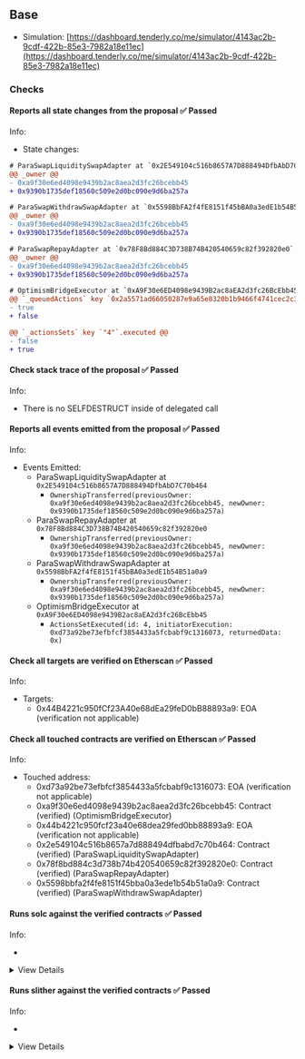 ## Base

- Simulation: [https://dashboard.tenderly.co/me/simulator/4143ac2b-9cdf-422b-85e3-7982a18e11ec](https://dashboard.tenderly.co/me/simulator/4143ac2b-9cdf-422b-85e3-7982a18e11ec)

### Checks

#### Reports all state changes from the proposal ✅ Passed

Info:

- State changes:

```diff
# ParaSwapLiquiditySwapAdapter at `0x2E549104c516b8657A7D888494DfbAbD7C70b464`
@@ _owner @@
- 0xa9f30e6ed4098e9439b2ac8aea2d3fc26bcebb45
+ 0x9390b1735def18560c509e2d0bc090e9d6ba257a
```

```diff
# ParaSwapWithdrawSwapAdapter at `0x5598BbFA2f4fE8151f45bBA0a3edE1b54B51a0a9`
@@ _owner @@
- 0xa9f30e6ed4098e9439b2ac8aea2d3fc26bcebb45
+ 0x9390b1735def18560c509e2d0bc090e9d6ba257a
```

```diff
# ParaSwapRepayAdapter at `0x78F8Bd884C3D738B74B420540659c82f392820e0`
@@ _owner @@
- 0xa9f30e6ed4098e9439b2ac8aea2d3fc26bcebb45
+ 0x9390b1735def18560c509e2d0bc090e9d6ba257a
```

```diff
# OptimismBridgeExecutor at `0xA9F30e6ED4098e9439B2ac8aEA2d3fc26BcEbb45`
@@ `_queuedActions` key `0x2a5571ad66050287e9a65e8320b1b9466f4741cec2c309775f1c2de4f5786260` @@
- true
+ false

@@ `_actionsSets` key `"4"`.executed @@
- false
+ true

```

#### Check stack trace of the proposal ✅ Passed

Info:

- There is no SELFDESTRUCT inside of delegated call

#### Reports all events emitted from the proposal ✅ Passed

Info:

- Events Emitted:
  - ParaSwapLiquiditySwapAdapter at `0x2E549104c516b8657A7D888494DfbAbD7C70b464`
    - `OwnershipTransferred(previousOwner: 0xa9f30e6ed4098e9439b2ac8aea2d3fc26bcebb45, newOwner: 0x9390b1735def18560c509e2d0bc090e9d6ba257a)`
  - ParaSwapRepayAdapter at `0x78F8Bd884C3D738B74B420540659c82f392820e0`
    - `OwnershipTransferred(previousOwner: 0xa9f30e6ed4098e9439b2ac8aea2d3fc26bcebb45, newOwner: 0x9390b1735def18560c509e2d0bc090e9d6ba257a)`
  - ParaSwapWithdrawSwapAdapter at `0x5598BbFA2f4fE8151f45bBA0a3edE1b54B51a0a9`
    - `OwnershipTransferred(previousOwner: 0xa9f30e6ed4098e9439b2ac8aea2d3fc26bcebb45, newOwner: 0x9390b1735def18560c509e2d0bc090e9d6ba257a)`
  - OptimismBridgeExecutor at `0xA9F30e6ED4098e9439B2ac8aEA2d3fc26BcEbb45`
    - `ActionsSetExecuted(id: 4, initiatorExecution: 0xd73a92be73efbfcf3854433a5fcbabf9c1316073, returnedData: 0x)`

#### Check all targets are verified on Etherscan ✅ Passed

Info:

- Targets:
  - 0x44B4221c950fCf23A40e68dEa29feD0bB88893a9: EOA (verification not applicable)

#### Check all touched contracts are verified on Etherscan ✅ Passed

Info:

- Touched address:
  - 0xd73a92be73efbfcf3854433a5fcbabf9c1316073: EOA (verification not applicable)
  - 0xa9f30e6ed4098e9439b2ac8aea2d3fc26bcebb45: Contract (verified) (OptimismBridgeExecutor)
  - 0x44b4221c950fcf23a40e68dea29fed0bb88893a9: EOA (verification not applicable)
  - 0x2e549104c516b8657a7d888494dfbabd7c70b464: Contract (verified) (ParaSwapLiquiditySwapAdapter)
  - 0x78f8bd884c3d738b74b420540659c82f392820e0: Contract (verified) (ParaSwapRepayAdapter)
  - 0x5598bbfa2f4fe8151f45bba0a3ede1b54b51a0a9: Contract (verified) (ParaSwapWithdrawSwapAdapter)

#### Runs solc against the verified contracts ✅ Passed

Info:

-

<details>
<summary>View Details</summary>
<details>
<summary>View warnings for ParaSwapLiquiditySwapAdapter at `0x2E549104c516b8657A7D888494DfbAbD7C70b464`</summary>

```
INFO:CryticCompile:Source code not available, try to fetch the bytecode only
```

</details>

<details>
<summary>View warnings for ParaSwapWithdrawSwapAdapter at `0x5598BbFA2f4fE8151f45bBA0a3edE1b54B51a0a9`</summary>

```
INFO:CryticCompile:Source code not available, try to fetch the bytecode only
```

</details>

<details>
<summary>View warnings for ParaSwapRepayAdapter at `0x78F8Bd884C3D738B74B420540659c82f392820e0`</summary>

```
INFO:CryticCompile:'solc --standard-json --allow-paths /home/runner/work/seatbelt-for-ghosts/seatbelt-for-ghosts/crytic-export/etherscan-contracts/0x78f8bd884c3d738b74b420540659c82f392820e0-ParaSwapWithdrawSwapAdapter' running
WARNING:CryticCompile:Warning: Warning: Unreachable code.
  --> @aave/periphery-v3/contracts/dependencies/openzeppelin/ReentrancyGuard.sol:60:5:
   |
60 |     _status = _NOT_ENTERED;
   |     ^^^^^^^^^^^^^^^^^^^^^^



```

</details>

<details>
<summary>View warnings for OptimismBridgeExecutor at `0xA9F30e6ED4098e9439B2ac8aEA2d3fc26BcEbb45`</summary>

```
INFO:CryticCompile:'solc --standard-json --allow-paths /home/runner/work/seatbelt-for-ghosts/seatbelt-for-ghosts/crytic-export/etherscan-contracts/0xa9f30e6ed4098e9439b2ac8aea2d3fc26bcebb45-CLwstETHSynchronicityPriceAdapter' running
```

</details>

</details>

#### Runs slither against the verified contracts ✅ Passed

Info:

-

<details>
<summary>View Details</summary>

<details>
<summary>Slither report for ParaSwapLiquiditySwapAdapter at `0x2E549104c516b8657A7D888494DfbAbD7C70b464`</summary>

```
Source code not available, try to fetch the bytecode only
Traceback (most recent call last):
  File "/home/runner/.local/bin/slither", line 8, in <module>
    sys.exit(main())
  File "/home/runner/.local/lib/python3.10/site-packages/slither/__main__.py", line 727, in main
    main_impl(all_detector_classes=detectors, all_printer_classes=printers)
  File "/home/runner/.local/lib/python3.10/site-packages/slither/__main__.py", line 833, in main_impl
    ) = process_all(filename, args, detector_classes, printer_classes)
  File "/home/runner/.local/lib/python3.10/site-packages/slither/__main__.py", line 107, in process_all
    ) = process_single(compilation, args, detector_classes, printer_classes)
  File "/home/runner/.local/lib/python3.10/site-packages/slither/__main__.py", line 80, in process_single
    slither = Slither(target, ast_format=ast, **vars(args))
  File "/home/runner/.local/lib/python3.10/site-packages/slither/slither.py", line 103, in __init__
    compilation_unit_slither = SlitherCompilationUnit(self, compilation_unit)
  File "/home/runner/.local/lib/python3.10/site-packages/slither/core/compilation_unit.py", line 54, in __init__
    self._language = Language.from_str(crytic_compilation_unit.compiler_version.compiler)
  File "/home/runner/.local/lib/python3.10/site-packages/slither/core/compilation_unit.py", line 44, in from_str
    raise ValueError(f"Unknown language: {label}")
ValueError: Unknown language: unknown
```

</details>

<details>
<summary>Slither report for ParaSwapWithdrawSwapAdapter at `0x5598BbFA2f4fE8151f45bBA0a3edE1b54B51a0a9`</summary>

```
Source code not available, try to fetch the bytecode only
Traceback (most recent call last):
  File "/home/runner/.local/bin/slither", line 8, in <module>
    sys.exit(main())
  File "/home/runner/.local/lib/python3.10/site-packages/slither/__main__.py", line 727, in main
    main_impl(all_detector_classes=detectors, all_printer_classes=printers)
  File "/home/runner/.local/lib/python3.10/site-packages/slither/__main__.py", line 833, in main_impl
    ) = process_all(filename, args, detector_classes, printer_classes)
  File "/home/runner/.local/lib/python3.10/site-packages/slither/__main__.py", line 107, in process_all
    ) = process_single(compilation, args, detector_classes, printer_classes)
  File "/home/runner/.local/lib/python3.10/site-packages/slither/__main__.py", line 80, in process_single
    slither = Slither(target, ast_format=ast, **vars(args))
  File "/home/runner/.local/lib/python3.10/site-packages/slither/slither.py", line 103, in __init__
    compilation_unit_slither = SlitherCompilationUnit(self, compilation_unit)
  File "/home/runner/.local/lib/python3.10/site-packages/slither/core/compilation_unit.py", line 54, in __init__
    self._language = Language.from_str(crytic_compilation_unit.compiler_version.compiler)
  File "/home/runner/.local/lib/python3.10/site-packages/slither/core/compilation_unit.py", line 44, in from_str
    raise ValueError(f"Unknown language: {label}")
ValueError: Unknown language: unknown
```

</details>

<details>
<summary>Slither report for ParaSwapRepayAdapter at `0x78F8Bd884C3D738B74B420540659c82f392820e0`</summary>

```
'solc --standard-json --allow-paths /home/runner/work/seatbelt-for-ghosts/seatbelt-for-ghosts/crytic-export/etherscan-contracts/0x78f8bd884c3d738b74b420540659c82f392820e0-ParaSwapWithdrawSwapAdapter' running
Warning: Warning: Unreachable code.
  --> @aave/periphery-v3/contracts/dependencies/openzeppelin/ReentrancyGuard.sol:60:5:
   |
60 |     _status = _NOT_ENTERED;
   |     ^^^^^^^^^^^^^^^^^^^^^^



INFO:Detectors:
BaseParaSwapAdapter._pullATokenAndWithdraw(address,IERC20WithPermit,address,uint256,BaseParaSwapAdapter.PermitSignature) (@aave/periphery-v3/contracts/adapters/paraswap/BaseParaSwapAdapter.sol#106-131) uses a dangerous strict equality:
	- require(bool,string)(POOL.withdraw(reserve,amount,address(this)) == amount,UNEXPECTED_AMOUNT_WITHDRAWN) (@aave/periphery-v3/contracts/adapters/paraswap/BaseParaSwapAdapter.sol#130)
BaseParaSwapSellAdapter._sellOnParaSwap(uint256,bytes,IParaSwapAugustus,IERC20Detailed,IERC20Detailed,uint256,uint256) (@aave/periphery-v3/contracts/adapters/paraswap/BaseParaSwapSellAdapter.sol#45-109) uses a dangerous strict equality:
	- require(bool,string)(assetToSwapFrom.balanceOf(address(this)) == balanceBeforeAssetFrom - amountToSwap,WRONG_BALANCE_AFTER_SWAP) (@aave/periphery-v3/contracts/adapters/paraswap/BaseParaSwapSellAdapter.sol#101-104)
Reference: https://github.com/crytic/slither/wiki/Detector-Documentation#dangerous-strict-equalities
INFO:Detectors:
ParaSwapWithdrawSwapAdapter.constructor(IPoolAddressesProvider,IParaSwapAugustusRegistry,address).owner (@aave/periphery-v3/contracts/adapters/paraswap/ParaSwapWithdrawSwapAdapter.sol#19) shadows:
	- Ownable.owner() (@aave/core-v3/contracts/dependencies/openzeppelin/contracts/Ownable.sol#36-38) (function)
Reference: https://github.com/crytic/slither/wiki/Detector-Documentation#local-variable-shadowing
INFO:Detectors:
Reentrancy in BaseParaSwapSellAdapter._sellOnParaSwap(uint256,bytes,IParaSwapAugustus,IERC20Detailed,IERC20Detailed,uint256,uint256) (@aave/periphery-v3/contracts/adapters/paraswap/BaseParaSwapSellAdapter.sol#45-109):
	External calls:
	- assetToSwapFrom.safeApprove(tokenTransferProxy,0) (@aave/periphery-v3/contracts/adapters/paraswap/BaseParaSwapSellAdapter.sol#76)
	- assetToSwapFrom.safeApprove(tokenTransferProxy,amountToSwap) (@aave/periphery-v3/contracts/adapters/paraswap/BaseParaSwapSellAdapter.sol#77)
	- (success) = address(augustus).call(swapCalldata) (@aave/periphery-v3/contracts/adapters/paraswap/BaseParaSwapSellAdapter.sol#93)
	Event emitted after the call(s):
	- Swapped(address(assetToSwapFrom),address(assetToSwapTo),amountToSwap,amountReceived) (@aave/periphery-v3/contracts/adapters/paraswap/BaseParaSwapSellAdapter.sol#108)
Reference: https://github.com/crytic/slither/wiki/Detector-Documentation#reentrancy-vulnerabilities-3
INFO:Detectors:
GPv2SafeERC20.safeTransfer(IERC20,address,uint256) (@aave/core-v3/contracts/dependencies/gnosis/contracts/GPv2SafeERC20.sol#12-29) uses assembly
	- INLINE ASM (@aave/core-v3/contracts/dependencies/gnosis/contracts/GPv2SafeERC20.sol#16-26)
GPv2SafeERC20.safeTransferFrom(IERC20,address,address,uint256) (@aave/core-v3/contracts/dependencies/gnosis/contracts/GPv2SafeERC20.sol#33-51) uses assembly
	- INLINE ASM (@aave/core-v3/contracts/dependencies/gnosis/contracts/GPv2SafeERC20.sol#37-48)
GPv2SafeERC20.getLastTransferResult(IERC20) (@aave/core-v3/contracts/dependencies/gnosis/contracts/GPv2SafeERC20.sol#56-114) uses assembly
	- INLINE ASM (@aave/core-v3/contracts/dependencies/gnosis/contracts/GPv2SafeERC20.sol#64-113)
GPv2SafeERC20.getLastTransferResult.asm_0.revertWithMessage() (@aave/core-v3/contracts/dependencies/gnosis/contracts/GPv2SafeERC20.sol#77-83) uses assembly
	- INLINE ASM (@aave/core-v3/contracts/dependencies/gnosis/contracts/GPv2SafeERC20.sol#77-83)
Address.isContract(address) (@aave/core-v3/contracts/dependencies/openzeppelin/contracts/Address.sol#27-37) uses assembly
	- INLINE ASM (@aave/core-v3/contracts/dependencies/openzeppelin/contracts/Address.sol#33-35)
Address.verifyCallResult(bool,bytes,string) (@aave/core-v3/contracts/dependencies/openzeppelin/contracts/Address.sol#199-219) uses assembly
	- INLINE ASM (@aave/core-v3/contracts/dependencies/openzeppelin/contracts/Address.sol#211-214)
PercentageMath.percentMul(uint256,uint256) (@aave/core-v3/contracts/protocol/libraries/math/PercentageMath.sol#25-39) uses assembly
	- INLINE ASM (@aave/core-v3/contracts/protocol/libraries/math/PercentageMath.sol#27-38)
PercentageMath.percentDiv(uint256,uint256) (@aave/core-v3/contracts/protocol/libraries/math/PercentageMath.sol#48-60) uses assembly
	- INLINE ASM (@aave/core-v3/contracts/protocol/libraries/math/PercentageMath.sol#50-59)
BaseParaSwapSellAdapter._sellOnParaSwap(uint256,bytes,IParaSwapAugustus,IERC20Detailed,IERC20Detailed,uint256,uint256) (@aave/periphery-v3/contracts/adapters/paraswap/BaseParaSwapSellAdapter.sol#45-109) uses assembly
	- INLINE ASM (@aave/periphery-v3/contracts/adapters/paraswap/BaseParaSwapSellAdapter.sol#89-91)
	- INLINE ASM (@aave/periphery-v3/contracts/adapters/paraswap/BaseParaSwapSellAdapter.sol#96-99)
Reference: https://github.com/crytic/slither/wiki/Detector-Documentation#assembly-usage
INFO:Detectors:
Address.functionCall(address,bytes) (@aave/core-v3/contracts/dependencies/openzeppelin/contracts/Address.sol#80-82) is never used and should be removed
Address.functionCallWithValue(address,bytes,uint256) (@aave/core-v3/contracts/dependencies/openzeppelin/contracts/Address.sol#109-115) is never used and should be removed
Address.functionDelegateCall(address,bytes) (@aave/core-v3/contracts/dependencies/openzeppelin/contracts/Address.sol#172-174) is never used and should be removed
Address.functionDelegateCall(address,bytes,string) (@aave/core-v3/contracts/dependencies/openzeppelin/contracts/Address.sol#182-191) is never used and should be removed
Address.functionStaticCall(address,bytes) (@aave/core-v3/contracts/dependencies/openzeppelin/contracts/Address.sol#142-147) is never used and should be removed
Address.functionStaticCall(address,bytes,string) (@aave/core-v3/contracts/dependencies/openzeppelin/contracts/Address.sol#155-164) is never used and should be removed
Address.sendValue(address,uint256) (@aave/core-v3/contracts/dependencies/openzeppelin/contracts/Address.sol#55-60) is never used and should be removed
BaseParaSwapAdapter._pullATokenAndWithdraw(address,address,uint256,BaseParaSwapAdapter.PermitSignature) (@aave/periphery-v3/contracts/adapters/paraswap/BaseParaSwapAdapter.sol#86-96) is never used and should be removed
Context._msgData() (@aave/core-v3/contracts/dependencies/openzeppelin/contracts/Context.sol#19-22) is never used and should be removed
PercentageMath.percentDiv(uint256,uint256) (@aave/core-v3/contracts/protocol/libraries/math/PercentageMath.sol#48-60) is never used and should be removed
SafeERC20.safeDecreaseAllowance(IERC20,address,uint256) (@aave/core-v3/contracts/dependencies/openzeppelin/contracts/SafeERC20.sol#58-68) is never used and should be removed
SafeERC20.safeIncreaseAllowance(IERC20,address,uint256) (@aave/core-v3/contracts/dependencies/openzeppelin/contracts/SafeERC20.sol#50-56) is never used and should be removed
SafeERC20.safeTransfer(IERC20,address,uint256) (@aave/core-v3/contracts/dependencies/openzeppelin/contracts/SafeERC20.sol#21-23) is never used and should be removed
SafeERC20.safeTransferFrom(IERC20,address,address,uint256) (@aave/core-v3/contracts/dependencies/openzeppelin/contracts/SafeERC20.sol#25-30) is never used and should be removed
SafeMath.add(uint256,uint256) (@aave/core-v3/contracts/dependencies/openzeppelin/contracts/SafeMath.sol#11-15) is never used and should be removed
SafeMath.sub(uint256,uint256,string) (@aave/core-v3/contracts/dependencies/openzeppelin/contracts/SafeMath.sol#32-36) is never used and should be removed
Reference: https://github.com/crytic/slither/wiki/Detector-Documentation#dead-code
INFO:Detectors:
Low level call in Address.sendValue(address,uint256) (@aave/core-v3/contracts/dependencies/openzeppelin/contracts/Address.sol#55-60):
	- (success) = recipient.call{value: amount}() (@aave/core-v3/contracts/dependencies/openzeppelin/contracts/Address.sol#58)
Low level call in Address.functionCallWithValue(address,bytes,uint256,string) (@aave/core-v3/contracts/dependencies/openzeppelin/contracts/Address.sol#123-134):
	- (success,returndata) = target.call{value: value}(data) (@aave/core-v3/contracts/dependencies/openzeppelin/contracts/Address.sol#132)
Low level call in Address.functionStaticCall(address,bytes,string) (@aave/core-v3/contracts/dependencies/openzeppelin/contracts/Address.sol#155-164):
	- (success,returndata) = target.staticcall(data) (@aave/core-v3/contracts/dependencies/openzeppelin/contracts/Address.sol#162)
Low level call in Address.functionDelegateCall(address,bytes,string) (@aave/core-v3/contracts/dependencies/openzeppelin/contracts/Address.sol#182-191):
	- (success,returndata) = target.delegatecall(data) (@aave/core-v3/contracts/dependencies/openzeppelin/contracts/Address.sol#189)
Low level call in BaseParaSwapSellAdapter._sellOnParaSwap(uint256,bytes,IParaSwapAugustus,IERC20Detailed,IERC20Detailed,uint256,uint256) (@aave/periphery-v3/contracts/adapters/paraswap/BaseParaSwapSellAdapter.sol#45-109):
	- (success) = address(augustus).call(swapCalldata) (@aave/periphery-v3/contracts/adapters/paraswap/BaseParaSwapSellAdapter.sol#93)
Reference: https://github.com/crytic/slither/wiki/Detector-Documentation#low-level-calls
INFO:Detectors:
Parameter GPv2SafeERC20.getLastTransferResult.asm_0.revertWithMessage().length_getLastTransferResult_asm_0_revertWithMessage (@aave/core-v3/contracts/dependencies/gnosis/contracts/GPv2SafeERC20.sol#77) is not in mixedCase
Parameter GPv2SafeERC20.getLastTransferResult.asm_0.revertWithMessage().message_getLastTransferResult_asm_0_revertWithMessage (@aave/core-v3/contracts/dependencies/gnosis/contracts/GPv2SafeERC20.sol#77) is not in mixedCase
Variable FlashLoanSimpleReceiverBase.ADDRESSES_PROVIDER (@aave/core-v3/contracts/flashloan/base/FlashLoanSimpleReceiverBase.sol#14) is not in mixedCase
Variable FlashLoanSimpleReceiverBase.POOL (@aave/core-v3/contracts/flashloan/base/FlashLoanSimpleReceiverBase.sol#15) is not in mixedCase
Function IFlashLoanSimpleReceiver.ADDRESSES_PROVIDER() (@aave/core-v3/contracts/flashloan/interfaces/IFlashLoanSimpleReceiver.sol#33) is not in mixedCase
Function IFlashLoanSimpleReceiver.POOL() (@aave/core-v3/contracts/flashloan/interfaces/IFlashLoanSimpleReceiver.sol#35) is not in mixedCase
Function IPool.ADDRESSES_PROVIDER() (@aave/core-v3/contracts/interfaces/IPool.sol#621) is not in mixedCase
Function IPool.MAX_STABLE_RATE_BORROW_SIZE_PERCENT() (@aave/core-v3/contracts/interfaces/IPool.sol#684) is not in mixedCase
Function IPool.FLASHLOAN_PREMIUM_TOTAL() (@aave/core-v3/contracts/interfaces/IPool.sol#690) is not in mixedCase
Function IPool.BRIDGE_PROTOCOL_FEE() (@aave/core-v3/contracts/interfaces/IPool.sol#696) is not in mixedCase
Function IPool.FLASHLOAN_PREMIUM_TO_PROTOCOL() (@aave/core-v3/contracts/interfaces/IPool.sol#702) is not in mixedCase
Function IPool.MAX_NUMBER_RESERVES() (@aave/core-v3/contracts/interfaces/IPool.sol#708) is not in mixedCase
Function IPriceOracleGetter.BASE_CURRENCY() (@aave/core-v3/contracts/interfaces/IPriceOracleGetter.sol#15) is not in mixedCase
Function IPriceOracleGetter.BASE_CURRENCY_UNIT() (@aave/core-v3/contracts/interfaces/IPriceOracleGetter.sol#22) is not in mixedCase
Variable BaseParaSwapAdapter.ORACLE (@aave/periphery-v3/contracts/adapters/paraswap/BaseParaSwapAdapter.sol#37) is not in mixedCase
Variable BaseParaSwapSellAdapter.AUGUSTUS_REGISTRY (@aave/periphery-v3/contracts/adapters/paraswap/BaseParaSwapSellAdapter.sol#23) is not in mixedCase
Reference: https://github.com/crytic/slither/wiki/Detector-Documentation#conformance-to-solidity-naming-conventions
INFO:Detectors:
Redundant expression "this (@aave/core-v3/contracts/dependencies/openzeppelin/contracts/Context.sol#20)" inContext (@aave/core-v3/contracts/dependencies/openzeppelin/contracts/Context.sol#14-23)
Reference: https://github.com/crytic/slither/wiki/Detector-Documentation#redundant-statements
INFO:Slither:0x78f8bd884c3d738b74b420540659c82f392820e0 analyzed (22 contracts with 87 detectors), 51 result(s) found
```

</details>

<details>
<summary>Slither report for OptimismBridgeExecutor at `0xA9F30e6ED4098e9439B2ac8aEA2d3fc26BcEbb45`</summary>

```
'solc --standard-json --allow-paths /home/runner/work/seatbelt-for-ghosts/seatbelt-for-ghosts/crytic-export/etherscan-contracts/0xa9f30e6ed4098e9439b2ac8aea2d3fc26bcebb45-CLwstETHSynchronicityPriceAdapter' running
INFO:Detectors:
Variable CLSynchronicityPriceAdapterPegToBase.PEG_TO_BASE (src/contracts/CLSynchronicityPriceAdapterPegToBase.sol#19) is not in mixedCase
Variable CLSynchronicityPriceAdapterPegToBase.ASSET_TO_PEG (src/contracts/CLSynchronicityPriceAdapterPegToBase.sol#24) is not in mixedCase
Variable CLSynchronicityPriceAdapterPegToBase.DECIMALS (src/contracts/CLSynchronicityPriceAdapterPegToBase.sol#29) is not in mixedCase
Variable CLSynchronicityPriceAdapterPegToBase.DENOMINATOR (src/contracts/CLSynchronicityPriceAdapterPegToBase.sol#35) is not in mixedCase
Variable CLwstETHSynchronicityPriceAdapter.STETH (src/contracts/CLwstETHSynchronicityPriceAdapter.sol#21) is not in mixedCase
Reference: https://github.com/crytic/slither/wiki/Detector-Documentation#conformance-to-solidity-naming-conventions
INFO:Slither:0xa9f30e6ed4098e9439b2ac8aea2d3fc26bcebb45 analyzed (5 contracts with 87 detectors), 5 result(s) found
```

</details>

</details>
